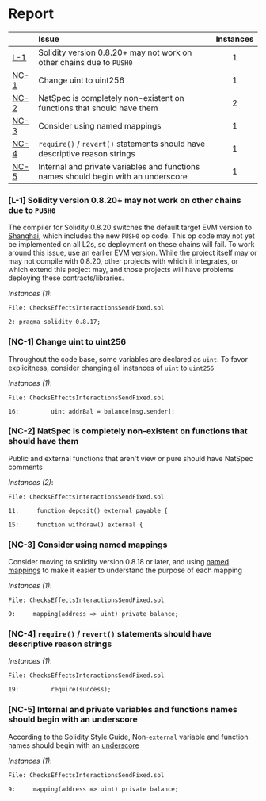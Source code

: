 # Report

| |Issue|Instances|
|-|:-|:-:|
| [L-1](#L-1) | Solidity version 0.8.20+ may not work on other chains due to `PUSH0` | 1 |
| [NC-1](#NC-1) | Change uint to uint256 | 1 |
| [NC-2](#NC-2) | NatSpec is completely non-existent on functions that should have them | 2 |
| [NC-3](#NC-3) | Consider using named mappings | 1 |
| [NC-4](#NC-4) | `require()` / `revert()` statements should have descriptive reason strings | 1 |
| [NC-5](#NC-5) | Internal and private variables and functions names should begin with an underscore | 1 |



### <a name="L-1"></a>[L-1] Solidity version 0.8.20+ may not work on other chains due to `PUSH0`
The compiler for Solidity 0.8.20 switches the default target EVM version to [Shanghai](https://blog.soliditylang.org/2023/05/10/solidity-0.8.20-release-announcement/#important-note), which includes the new `PUSH0` op code. This op code may not yet be implemented on all L2s, so deployment on these chains will fail. To work around this issue, use an earlier [EVM](https://docs.soliditylang.org/en/v0.8.20/using-the-compiler.html?ref=zaryabs.com#setting-the-evm-version-to-target) [version](https://book.getfoundry.sh/reference/config/solidity-compiler#evm_version). While the project itself may or may not compile with 0.8.20, other projects with which it integrates, or which extend this project may, and those projects will have problems deploying these contracts/libraries.

*Instances (1)*:
```solidity
File: ChecksEffectsInteractionsSendFixed.sol

2: pragma solidity 0.8.17;

```

### <a name="NC-1"></a>[NC-1] Change uint to uint256
Throughout the code base, some variables are declared as `uint`. To favor explicitness, consider changing all instances of `uint` to `uint256`

*Instances (1)*:
```solidity
File: ChecksEffectsInteractionsSendFixed.sol

16:         uint addrBal = balance[msg.sender];

```

### <a name="NC-2"></a>[NC-2] NatSpec is completely non-existent on functions that should have them
Public and external functions that aren't view or pure should have NatSpec comments

*Instances (2)*:
```solidity
File: ChecksEffectsInteractionsSendFixed.sol

11:     function deposit() external payable {

15:     function withdraw() external {

```

### <a name="NC-3"></a>[NC-3] Consider using named mappings
Consider moving to solidity version 0.8.18 or later, and using [named mappings](https://ethereum.stackexchange.com/questions/51629/how-to-name-the-arguments-in-mapping/145555#145555) to make it easier to understand the purpose of each mapping

*Instances (1)*:
```solidity
File: ChecksEffectsInteractionsSendFixed.sol

9:     mapping(address => uint) private balance;

```

### <a name="NC-4"></a>[NC-4] `require()` / `revert()` statements should have descriptive reason strings

*Instances (1)*:
```solidity
File: ChecksEffectsInteractionsSendFixed.sol

19:         require(success);

```

### <a name="NC-5"></a>[NC-5] Internal and private variables and functions names should begin with an underscore
According to the Solidity Style Guide, Non-`external` variable and function names should begin with an [underscore](https://docs.soliditylang.org/en/latest/style-guide.html#underscore-prefix-for-non-external-functions-and-variables)

*Instances (1)*:
```solidity
File: ChecksEffectsInteractionsSendFixed.sol

9:     mapping(address => uint) private balance;

```

